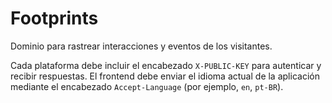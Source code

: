# Footprints

Dominio para rastrear interacciones y eventos de los visitantes.

Cada plataforma debe incluir el encabezado `X-PUBLIC-KEY` para autenticar y recibir respuestas. El frontend debe enviar el idioma actual de la aplicación mediante el encabezado `Accept-Language` (por ejemplo, `en`, `pt-BR`).
